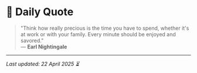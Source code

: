 # 📜 Daily Quote

> "Think how really precious is the time you have to spend, whether it's at work or with your family. Every minute should be enjoyed and savored."  
> — **Earl Nightingale**

---

_Last updated: 22 April 2025 ⏳_

